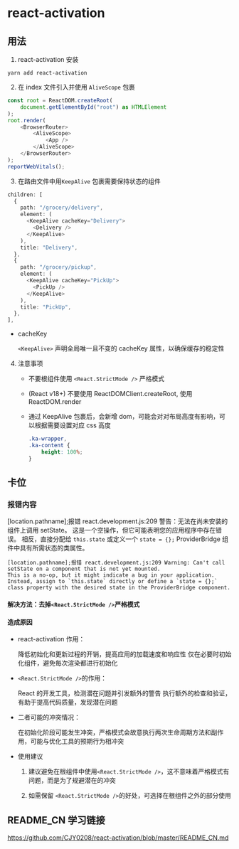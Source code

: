# react-activation

## 用法

1. react-activation 安装

```
yarn add react-activation
```

2. 在 index 文件引入并使用 `AliveScope` 包裹

```ts
const root = ReactDOM.createRoot(
    document.getElementById("root") as HTMLElement
);
root.render(
    <BrowserRouter>
        <AliveScope>
            <App />
        </AliveScope>
    </BrowserRouter>
);
reportWebVitals();
```

3. 在路由文件中用`KeepAlive` 包裹需要保持状态的组件

```ts
children: [
  {
    path: "/grocery/delivery",
    element: (
      <KeepAlive cacheKey="Delivery">
        <Delivery />
      </KeepAlive>
    ),
    title: "Delivery",
  },
  {
    path: "/grocery/pickup",
    element: (
      <KeepAlive cacheKey="PickUp">
        <PickUp />
      </KeepAlive>
    ),
    title: "PickUp",
  },
],
```

-   cacheKey

    `<KeepAlive>` 声明全局唯一且不变的 cacheKey 属性，以确保缓存的稳定性

4. 注意事项

    - 不要根组件使用 `<React.StrictMode />` 严格模式

    - (React v18+) 不要使用 ReactDOMClient.createRoot, 使用 ReactDOM.render

    - 通过 KeepAlive 包裹后，会新增 dom，可能会对对布局高度有影响，可以根据需要设置对应 css 高度

        ```css
        .ka-wrapper,
        .ka-content {
            height: 100%;
        }
        ```

## 卡位

### 报错内容

[location.pathname];报错 react.development.js:209 警告：无法在尚未安装的组件上调用 setState。
这是一个空操作，但它可能表明您的应用程序中存在错误。 相反，直接分配给 `this.state` 或定义一个 `state = {};`
ProviderBridge 组件中具有所需状态的类属性。

```
[location.pathname];报错 react.development.js:209 Warning: Can't call setState on a component that is not yet mounted.
This is a no-op, but it might indicate a bug in your application. Instead, assign to `this.state` directly or define a `state = {};`
class property with the desired state in the ProviderBridge component.
```

#### 解决方法：去掉`<React.StrictMode />`严格模式

#### 造成原因

-   react-activation 作用：

    降低初始化和更新过程的开销，提高应用的加载速度和响应性
    仅在必要时初始化组件，避免每次渲染都进行初始化

-   `<React.StrictMode />`的作用：

    React 的开发工具，检测潜在问题并引发额外的警告
    执行额外的检查和验证，有助于提高代码质量，发现潜在问题

-   二者可能的冲突情况：

    在初始化阶段可能发生冲突，严格模式会故意执行两次生命周期方法和副作用，可能与优化工具的预期行为相冲突

-   使用建议

    1. 建议避免在根组件中使用`<React.StrictMode />`，这不意味着严格模式有问题，而是为了规避潜在的冲突

    2. 如需保留 `<React.StrictMode />`的好处，可选择在根组件之外的部分使用

## README_CN 学习链接

<https://github.com/CJY0208/react-activation/blob/master/README_CN.md>
